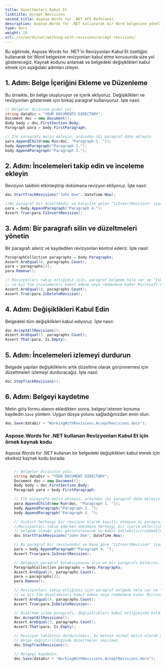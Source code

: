 ```yaml
---
title: Düzeltmeleri Kabul Et
linktitle: Accept Revisions
second_title: Aspose.Words for .NET API Referansı
description: Aspose.Words for .NET kullanarak bir Word belgesine yönelik düzeltmeleri nasıl kabul edeceğinizi öğrenin
type: docs
weight: 10
url: /ru/words/net/working-with-revisions/accept-revisions/
---
```


Bu eğitimde, Aspose.Words for .NET'in Revizyonları Kabul Et özelliğini kullanarak bir Word belgesine revizyonları kabul etme konusunda size yol göstereceğiz. Kaynak kodunu anlamak ve belgedeki değişiklikleri kabul etmek için aşağıdaki adımları izleyin.

## 1. Adım: Belge İçeriğini Ekleme ve Düzenleme

Bu örnekte, bir belge oluşturuyor ve içerik ekliyoruz. Değişiklikleri ve revizyonları göstermek için birkaç paragraf kullanıyoruz. İşte nasıl:

```csharp
// Belgeler dizinine giden yol.
string dataDir = "YOUR DOCUMENTS DIRECTORY";
Document doc = new Document();
Body body = doc.FirstSection.Body;
Paragraph para = body.FirstParagraph;

// İlk paragrafa metin ekleyin, ardından iki paragraf daha ekleyin.
para.AppendChild(new Run(doc, "Paragraph 1. "));
body.AppendParagraph("Paragraph 2.");
body.AppendParagraph("Paragraph 3.");
```

## 2. Adım: İncelemeleri takip edin ve inceleme ekleyin

Revizyon takibini etkinleştirip dokümana revizyon ekliyoruz. İşte nasıl:

```csharp
doc.StartTrackRevisions("John Doe", DateTime.Now);

//Bu paragraf bir düzeltmedir ve karşılık gelen "IsInsertRevision" işaret ayarına sahip olacaktır.
para = body.AppendParagraph("Paragraph 4.");
Assert.True(para.IsInsertRevision);
```

## 3. Adım: Bir paragrafı silin ve düzeltmeleri yönetin

Bir paragrafı sileriz ve kaydedilen revizyonları kontrol ederiz. İşte nasıl:

```csharp
ParagraphCollection paragraphs = body.Paragraphs;
Assert.AreEqual(4, paragraphs.Count);
para = paragraphs[2];
para.Remove();

// Revizyonları takip ettiğimiz için, paragraf belgede hala var ve "IsDeleteRevision" bayrağı ayarlanmış olacak
// ve biz tüm incelemeleri kabul edene veya reddedene kadar Microsoft Word'de bir inceleme olarak görüntülenecektir.
Assert.AreEqual(4, paragraphs.Count);
Assert.True(para.IsDeleteRevision);
```

## 4. Adım: Değişiklikleri Kabul Edin

Belgedeki tüm değişiklikleri kabul ediyoruz. İşte nasıl:

```csharp
doc.AcceptAllRevisions();
Assert.AreEqual(3, paragraphs.Count);
Assert.That(para, Is.Empty);
```

## 5. Adım: İncelemeleri izlemeyi durdurun

Belgede yapılan değişikliklerin artık düzeltme olarak görünmemesi için düzeltmeleri izlemeyi durduracağız. İşte nasıl:

```csharp
doc.StopTrackRevisions();
```
## 6. Adım: Belgeyi kaydetme

 Metin giriş formu alanını ekledikten sonra, belgeyi istenen konuma kaydedin.`Save` yöntem. Uygun dosya yolunu sağladığınızdan emin olun:

```csharp
doc.Save(dataDir + "WorkingWithRevisions.AcceptRevisions.docx");
```

### Aspose.Words for .NET kullanan Revizyonları Kabul Et için örnek kaynak kodu

Aspose.Words for .NET kullanan bir belgedeki değişiklikleri kabul etmek için eksiksiz kaynak kodu burada:


```csharp

	// Belgeler dizininin yolu.
	string dataDir = "YOUR DOCUMENT DIRECTORY";
	Document doc = new Document();
	Body body = doc.FirstSection.Body;
	Paragraph para = body.FirstParagraph;

	// İlk paragrafa metin ekleyin, ardından iki paragraf daha ekleyin.
	para.AppendChild(new Run(doc, "Paragraph 1. "));
	body.AppendParagraph("Paragraph 2. ");
	body.AppendParagraph("Paragraph 3. ");

	// Hiçbiri herhangi bir revizyon olarak kayıtlı olmayan üç paragrafımız var.
	//Revizyonları takip ederken dokümana herhangi bir içerik ekler/çıkarırsak,
	// belgede olduğu gibi görüntülenecek ve kabul edilebilir/reddedilebilir.
	doc.StartTrackRevisions("John Doe", DateTime.Now);

	// Bu paragraf bir revizyondur ve buna göre "IsInsertRevision" işaret ayarına sahip olacaktır.
	para = body.AppendParagraph("Paragraph 4. ");
	Assert.True(para.IsInsertRevision);

	// Belgenin paragraf koleksiyonunu alın ve bir paragrafı kaldırın.
	ParagraphCollection paragraphs = body.Paragraphs;
	Assert.AreEqual(4, paragraphs.Count);
	para = paragraphs[2];
	para.Remove();

	// Revizyonları takip ettiğimiz için paragraf belgede hala var ve "IsDeleteRevision" ayarlı olacak
	// ve biz tüm düzeltmeleri kabul edene veya reddedene kadar Microsoft Word'de bir düzeltme olarak görüntülenecektir.
	Assert.AreEqual(4, paragraphs.Count);
	Assert.True(para.IsDeleteRevision);

	// Düzeltme silme paragrafı, değişiklikleri kabul ettiğimizde kaldırılır.
	doc.AcceptAllRevisions();
	Assert.AreEqual(3, paragraphs.Count);
	Assert.That(para, Is.Empty);

	// Revizyon takibinin durdurulması, bu metnin normal metin olarak görünmesini sağlar.
	// Belge değiştirildiğinde düzeltmeler sayılmaz.
	doc.StopTrackRevisions();

	// Belgeyi kaydedin.
	doc.Save(dataDir + "WorkingWithRevisions.AcceptRevisions.docx");
            
```

